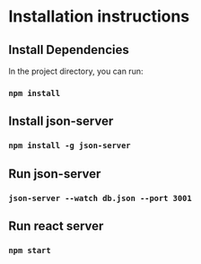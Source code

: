 # Installation instructions

## Install Dependencies

In the project directory, you can run:

### `npm install`

## Install json-server

### `npm install -g json-server`

## Run json-server

### `json-server --watch db.json --port 3001 `

## Run react server

### `npm start`
